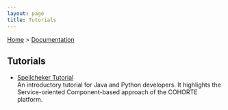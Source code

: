 ```yaml
---
layout: page
title: Tutorials
---
```


[Home](../) > [Documentation](./)

## Tutorials

 * [Spellcheker Tutorial](./tutorials/spellchecker)
    <br/>An introductory tutorial for Java and Python developers. It highlights the Service-oriented Component-based approach of the COHORTE platform.

